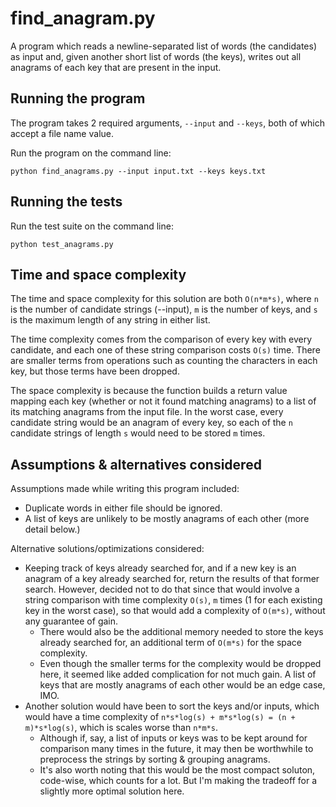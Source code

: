 # find_anagram.py

A program which reads a newline-separated list of words (the candidates) as input and, given another short list of words (the keys), writes out all anagrams of each key that are present in the input.

## Running the program

The program takes 2 required arguments, `--input` and `--keys`, both of which accept a file name value.

Run the program on the command line:

```
python find_anagrams.py --input input.txt --keys keys.txt
```

## Running the tests

Run the test suite on the command line:

```
python test_anagrams.py
```

## Time and space complexity

The time and space complexity for this solution are both `O(n*m*s)`, where `n` is the number of candidate strings (--input), `m` is the number of keys, and `s` is the maximum length of any string in either list.

The time complexity comes from the comparison of every key with every candidate, and each one of these string comparison costs `O(s)` time. There are smaller terms from operations such as counting the characters in each key, but those terms have been dropped.

The space complexity is because the function builds a return value mapping each key (whether or not it found matching anagrams) to a list of its matching anagrams from the input file. In the worst case, every candidate string would be an anagram of every key, so each of the `n` candidate strings of length `s` would need to be stored `m` times.

## Assumptions & alternatives considered

Assumptions made while writing this program included:
* Duplicate words in either file should be ignored.
* A list of keys are unlikely to be mostly anagrams of each other (more detail below.)

Alternative solutions/optimizations considered:
* Keeping track of keys already searched for, and if a new key is an anagram of a key already searched for, return the results of that former search. However, decided not to do that since that would involve a string comparison with time complexity `O(s)`, `m` times (1 for each existing key in the worst case), so that would add a complexity of `O(m*s)`, without any guarantee of gain.
    * There would also be the additional memory needed to store the keys already searched for, an additional term of `O(m*s)` for the space complexity.
    * Even though the smaller terms for the complexity would be dropped here, it seemed like added complication for not much gain. A list of keys that are mostly anagrams of each other would be an edge case, IMO.
* Another solution would have been to sort the keys and/or inputs, which would have a time complexity of `n*s*log(s) + m*s*log(s) = (n + m)*s*log(s)`, which is scales worse than `n*m*s`.
    * Although if, say, a list of inputs or keys was to be kept around for comparison many times in the future, it may then be worthwhile to preprocess the strings by sorting & grouping anagrams.
    * It's also worth noting that this would be the most compact soluton, code-wise, which counts for a lot. But I'm making the tradeoff for a slightly more optimal solution here.
